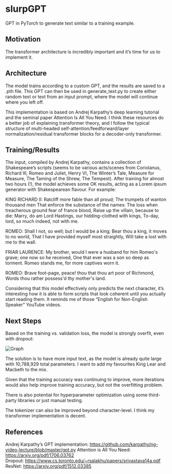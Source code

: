 # slurpGPT
GPT in PyTorch to generate text similar to a training example. 

## Motivation
The transformer architecture is incredibly important and it’s time for us to implement it.

## Architecture
The model trains according to a custom GPT, and the results are saved to a .pth file. This GPT can then be used in generate_text.py to create either random text or text from an input prompt, where the model will continue where you left off. 

This implementation is based on Andrej Karpathy’s deep learning tutorial and the seminal paper Attention Is All You Need. I think these resources do a better job of explaining transformer theory, and I follow the typical structure of multi-headed self-attention/feedforward/layer normalization/residual transformer blocks for a decoder-only transformer. 

## Training/Results
The input, compiled by Andrej Karpathy, contains a collection of Shakespeare’s scripts (seems to be various acts/scenes from Coriolanus, Richard III, Romeo and Juliet, Henry VI, The Winter’s Tale, Measure for Measure, The Taming of the Shrew, The Tempest). After training for almost two hours (!), the model achieves some OK results, acting as a Lorem ipsum generator with Shakespearean flavour. For example:

KING RICHARD II:
Ratcliff more fable than all proud;
The trumpets of wanton thousand men
That enforce the substance of the names:
The loss when treacherous ground fear of france blood,
Raise up the villain, because to die:
Marry, do am Lord Hastings, our hidding-clothed with kings,
To-day, lord, so much indeed, not with me.

ROMEO:
Shall I not, so well; but I would be a king;
Bear thou a king, it moves to no world,
That I have provided myself most straightly,
Will take a lost with me to the wall.

FRIAR LAURENCE:
My brother, would I were a husband for him
Romeo's grave; one now so he received,
One that ever was a son so deep as torment.
Romeo stands me, for more captives worn it.

ROMEO:
Brave foot-page, peace! thou that thou art poor of Richmond,
Words thou rather possess'd thy mother's land.

Considering that this model effectively only predicts the next character, it’s interesting how it is able to form scripts that look coherent until you actually start reading them. It reminds me of those “English for Non-English Speaker” YouTube videos. 

## Next Steps
Based on the training vs. validation loss, the model is strongly overfit, even with dropout:

![Graph](https://github.com/user-attachments/assets/25f5b94c-45a8-4c69-affe-6952550d7a30)

The solution is to have more input text, as the model is already quite large with 10,788,929 total parameters. I want to add my favourites King Lear and Macbeth to the mix. 

Given that the training accuracy was continuing to improve, more iterations would also help improve training accuracy, but not the overfitting problem. 

There is also potential for hyperparameter optimization using some third-party libraries or just manual testing. 

The tokenizer can also be improved beyond character-level. I think my transformer implementation is decent. 

## References
Andrej Karpathy’s GPT implementation: https://github.com/karpathy/ng-video-lecture/blob/master/gpt.py 
Attention is All You Need: https://arxiv.org/pdf/1706.03762   
Dropout: https://www.cs.toronto.edu/~rsalakhu/papers/srivastava14a.pdf 
ResNet: https://arxiv.org/pdf/1512.03385 
